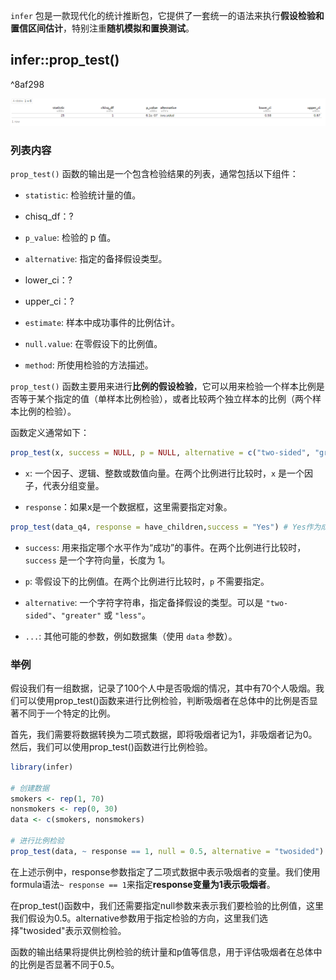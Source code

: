`infer` 包是一款现代化的统计推断包，它提供了一套统一的语法来执行**假设检验和置信区间估计**，特别注重**随机模拟和置换测试**。


## infer::prop_test()

^8af298

![500](attachments/Pasted%20image%2020231227154219.png)

### 列表内容
`prop_test()` 函数的输出是一个包含检验结果的列表，通常包括以下组件：
- `statistic`: 检验统计量的值。
- chisq_df：?
- `p_value`: 检验的 p 值。
- `alternative`: 指定的备择假设类型。
- lower_ci：?
- upper_ci：?
- `estimate`: 样本中成功事件的比例估计。
- `null.value`: 在零假设下的比例值。

- `method`: 所使用检验的方法描述。

`prop_test()` 函数主要用来进行**比例的假设检验**，它可以用来检验一个样本比例是否等于某个指定的值（单样本比例检验），或者比较两个独立样本的比例（两个样本比例的检验）。

函数定义通常如下：
```R
prop_test(x, success = NULL, p = NULL, alternative = c("two-sided", "greater", "less"), ...)
```

- `x`: 一个因子、逻辑、整数或数值向量。在两个比例进行比较时，`x` 是一个因子，代表分组变量。

- `response`：如果x是一个数据框，这里需要指定对象。
```R
prop_test(data_q4, response = have_children,success = "Yes") # Yes作为成功事件
```


- `success`: 用来指定哪个水平作为“成功”的事件。在两个比例进行比较时，`success` 是一个字符向量，长度为 1。

- `p`: 零假设下的比例值。在两个比例进行比较时，`p` 不需要指定。

- `alternative`: 一个字符字符串，指定备择假设的类型。可以是 `"two-sided"`、`"greater"` 或 `"less"`。

- `...`: 其他可能的参数，例如数据集（使用 `data` 参数）。

### 举例
假设我们有一组数据，记录了100个人中是否吸烟的情况，其中有70个人吸烟。我们可以使用prop_test()函数来进行比例检验，判断吸烟者在总体中的比例是否显著不同于一个特定的比例。

首先，我们需要将数据转换为二项式数据，即将吸烟者记为1，非吸烟者记为0。然后，我们可以使用prop_test()函数进行比例检验。

```R
library(infer)

# 创建数据
smokers <- rep(1, 70)
nonsmokers <- rep(0, 30)
data <- c(smokers, nonsmokers)

# 进行比例检验
prop_test(data, ~ response == 1, null = 0.5, alternative = "twosided")
```

在上述示例中，response参数指定了二项式数据中表示吸烟者的变量。我们使用formula语法`~ response == 1`来指定**response变量为1表示吸烟者**。

在prop_test()函数中，我们还需要指定null参数来表示我们要检验的比例值，这里我们假设为0.5。alternative参数用于指定检验的方向，这里我们选择"twosided"表示双侧检验。

函数的输出结果将提供比例检验的统计量和p值等信息，用于评估吸烟者在总体中的比例是否显著不同于0.5。

